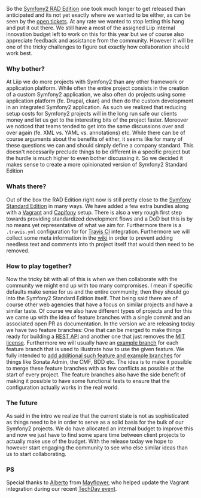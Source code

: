 So the [Symfony2 RAD Edition](https://github.com/liip/symfony-rad-edition) one took much longer to get released than anticipated and its not yet exactly where we wanted to be either, as can be seen by the [open tickets](https://github.com/liip/symfony-rad-edition/issues). At any rate we wanted to stop letting this hang and put it out there. We still have a most of the assigned Liip internal innovation budget left to work on this for this year but we of course also appreciate feedback and assistance from the community. However it will be one of the tricky challenges to figure out exactly how collaboration should work best.
### Why bother?
At Liip we do more projects with Symfony2 than any other framework or application platform. While often the entire project consists in the creation of a custom Symfony2 application, we also often do projects using some application platform (fe. Drupal, ckan) and then do the custom development in an integrated Symfony2 application. As such we realized that reducing setup costs for Symfony2 projects will in the long run safe our clients money and let us get to the interesting bits of the project faster. Moreover we noticed that teams tended to get into the same discussions over and over again (fe. XML vs. YAML vs. annotations) etc. While there can be of course arguments about the benefits of either, it seems like for many of these questions we can and should simply define a company standard. This doesn't necessarily preclude things to be different in a specific project but the hurdle is much higher to even bother discussing it. So we decided it makes sense to create a more opinionated version of Symfony2 Standard Edition
### Whats there?
Out of the box the RAD Edition right now is still pretty close to the [Symfony Standard Edition](https://github.com/symfony/symfony-standard) in many ways. We have added a few extra bundles along with a [Vagrant](http://www.vagrantup.com) and [Capifony](http://capifony.org) setup. There is also a very rough first step towards providing standardized development flows and a DoD but this is by no means yet representative of what we aim for. Furthermore there is a ``.travis.yml`` configuration for for [Travis CI](https://travis-ci.org) integration. Furthermore we will collect some meta information in the [wiki](https://github.com/liip/symfony-rad-edition/wiki) in order to prevent adding needless text and comments into th project itself that would then need to be removed.
### How to play together?
Now the tricky bit with all of this is when we then collaborate with the community we might end up with too many compromises. I mean if specific defaults make sense for us and the entire community, then they should go into the Symfony2 Standard Edition itself. That being said there are of course other web agencies that have a focus on similar projects and have a similar taste. Of course we also have different types of projects and for this we came up with the idea of feature branches with a single commit and an associated open PR as documentation. In the version we are releasing today we have two feature branches: One that can be merged to make things ready for building a [REST API](https://github.com/liip/symfony-rad-edition/pull/28) and another one that just removes the [MIT license](https://github.com/liip/symfony-rad-edition/pull/33). Furthermore we will usually have an [example branch](https://github.com/liip/symfony-rad-edition/pull/31) for each feature branch that is used to illustrate how to use the given feature. We fully intended to [add additional such feature and example branches](https://github.com/liip/symfony-rad-edition/issues/8) for things like Sonata Admin, the CMF, BDD etc. The idea is to make it possible to merge these feature branches with as few conflicts as possible at the start of every project. The feature branches also have the side benefit of making it possible to have some functional tests to ensure that the configuration actually works in the real world.
### The future
As said in the intro we realize that the current state is not as sophisticated as things need to be in order to serve as a solid basis for the bulk of our Symfony2 projects. We do have allocated an internal budget to improve this and now we just have to find some spare time between client projects to actually make use of the budget. With the release today we hope to however start engaging the community to see who else similar ideas than us to start collaborating.
### PS
Special thanks to [Alberto](https://github.com/newloki) from [Mayflower](http://www.mayflower.de), who helped update the Vagrant integration during our recent [TechDay event](https://twitter.com/search?q=%23lmbd13&src=typd).